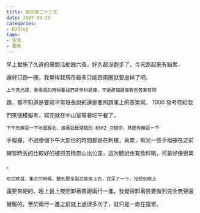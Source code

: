 ```yaml
---
title: 新訓第二十三天
date: 2007-09-29
categories:
- KDBlog
tags:
- 生活
- 軍隊
---
```

早上實施了久違的晨間活動跟六查，好久都沒跑步了，今天跑起來有點累，

還好只跑一圈，我覺得我現在最多只能跑兩圈就要虛掉了吧。

    上午莒光課，看電視的時候要我們背學科題庫，不過那個題庫有些答案有問

題，都不知道是要寫平常班長說的還是要照題庫上的答案寫。 1000 發考卷給我

們來個模擬考，寫完就在中山室等著吃午餐了。

    下午先練習一下地圖歸北，接著就是殘酷的 65K2 次槍術，其間有練習一下

手榴彈，不過整個下午大部份的時間都是在刺槍，真累，有另一些手榴彈在之前

練習時丟的比較好的被抓去精忠山出公差，這次聽說也有飲料喝，可是好像很累

。

    吃完晚餐，集合的時候，聽到要全副武裝穿上衣，我呆了一下，沒想到晚上

還要來硬的。晚上是上夜間卸著裝跟兩行一進，我覺得卸著裝要做到完全無聲還

蠻難的，至於兩行一進之前就上過很多次了，就只是一直在複習。


